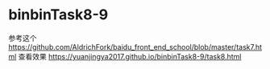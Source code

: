 # binbinTask8-9
参考这个
https://github.com/AldrichFork/baidu_front_end_school/blob/master/task7.html
查看效果
https://yuanjingya2017.github.io/binbinTask8-9/task8.html
